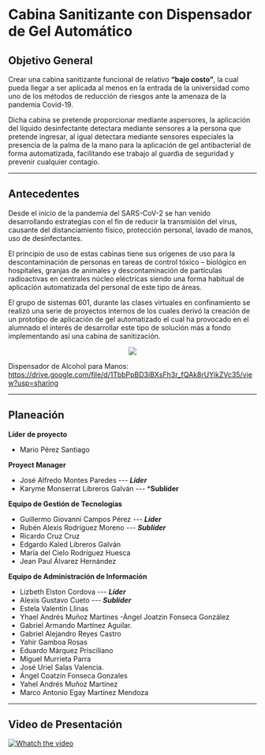 # Cabina Sanitizante con Dispensador de Gel Automático

## Objetivo General 
Crear una cabina sanitizante funcional de relativo **“bajo costo”**, la cual pueda llegar a ser aplicada al menos en la entrada de la universidad como uno de los métodos de reducción de riesgos ante la amenaza de la pandemia Covid-19.

Dicha cabina se pretende proporcionar mediante aspersores, la aplicación del líquido desinfectante detectara mediante sensores a la persona que pretende ingresar, al igual detectara mediante sensores especiales la presencia de la palma de la mano para la aplicación de gel antibacterial de forma automatizada, facilitando ese trabajo al guardia de seguridad y prevenir cualquier contagio.

---
## Antecedentes 
Desde el inicio de la pandemia del SARS-CoV-2 se han venido desarrollando estrategias con el fin de reducir la transmisión del virus, causante del distanciamiento físico, protección personal, lavado de manos, uso de desinfectantes.

El principio de uso de estas cabinas tiene sus orígenes de uso para la descontaminación de personas en tareas de control tóxico – biológico en hospitales, granjas de animales y descontaminación de partículas radioactivas en centrales núcleo eléctricas siendo una forma habitual de aplicación automatizada del personal de este tipo de áreas.

El grupo de sistemas 601, durante las clases virtuales en confinamiento se realizó una serie de proyectos internos de los cuales derivó la creación de un prototipo de aplicación de gel automatizado el cual ha provocado en el alumnado el interés de desarrollar este tipo de solución más a fondo implementando así una cabina de sanitización.


<p align="center">
  <img src="https://user-images.githubusercontent.com/91045702/143214079-243df342-1703-4846-96ee-f3e85b25f235.jpeg" />
  </p>
 
Dispensador de Alcohol para Manos: https://drive.google.com/file/d/1TbbPpBD3iBXsFh3r_fQAk8rUYikZVc35/view?usp=sharing
  
 ---
 ## Planeación
**Líder de proyecto**
- Mario Pérez Santiago

**Proyect Manager**
- José Alfredo Montes Paredes --- ***Líder***
- Karyme Monserrat Libreros Galván --- ***Sublíder**

**Equipo de Gestión de Tecnologías**
- Guillermo Giovanni Campos Pérez --- ***Líder***
- Rubén Alexis Rodríguez Moreno --- ***Sublíder***
- Ricardo Cruz Cruz
- Edgardo Kaled Libreros Galván
- María del Cielo Rodríguez Huesca
- Jean Paul Álvarez Hernández

**Equipo de Administración de Información**
- Lizbeth Elston Cordova --- ***Líder***
- Alexis Gustavo Cueto --- ***Sublíder***
- Estela Valentín Llinas
- Yhael Andrés Muñoz Martines
-Ángel Joatzin Fonseca González
- Gabriel Armando Martínez Aguilar.
- Gabriel Alejandro Reyes Castro
- Yahir Gamboa Rosas
- Eduardo Márquez Prisciliano
- Miguel Murrieta Parra
- José Uriel Salas Valencia.
- Ángel Coatzin Fonseca Gonzales
- Yahel Andrés Muñoz Martínez
- Marco Antonio Egay Martínez Mendoza

---
## Video de Presentación
[![Whatch the video](https://user-images.githubusercontent.com/91045702/143198219-1225fa21-8c13-4241-86e1-bc576c328eb5.PNG)](https://drive.google.com/file/d/1WxEyeIh8FiGWC89cCVfUq0ZlsN3E9jBh/view?usp=sharing)
















